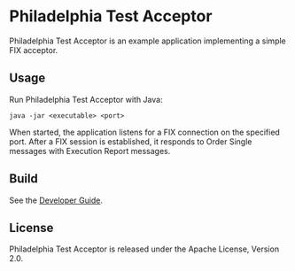 Philadelphia Test Acceptor
==========================

Philadelphia Test Acceptor is an example application implementing a simple
FIX acceptor.


Usage
-----

Run Philadelphia Test Acceptor with Java:

    java -jar <executable> <port>

When started, the application listens for a FIX connection on the specified
port. After a FIX session is established, it responds to Order Single messages
with Execution Report messages.


Build
-----

See the [Developer Guide](../HACKING.md).


License
-------

Philadelphia Test Acceptor is released under the Apache License, Version 2.0.

